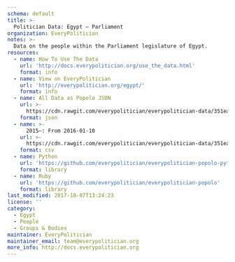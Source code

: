 ```yaml
---
schema: default
title: >-
  Politician Data: Egypt — Parliament
organization: EveryPolitician
notes: >-
  Data on the people within the Parliament legislature of Egypt.
resources:
  - name: How To Use The Data
    url: 'http://docs.everypolitician.org/use_the_data.html'
    format: info
  - name: View on EveryPolitician
    url: 'http://everypolitician.org/egypt/'
    format: info
  - name: All Data as Popolo JSON
    url: >-
      https://cdn.rawgit.com/everypolitician/everypolitician-data/351ea2136ad5fb172ff81bb7e6039dd560706cce/data/Egypt/Parliament/ep-popolo-v1.0.json
    format: json
  - name: >-
      2015–: From 2016-01-10
    url: >-
      https://cdn.rawgit.com/everypolitician/everypolitician-data/351ea2136ad5fb172ff81bb7e6039dd560706cce/data/Egypt/Parliament/term-2015.csv
    format: csv
  - name: Python
    url: 'https://github.com/everypolitician/everypolitician-popolo-python'
    format: library
  - name: Ruby
    url: 'https://github.com/everypolitician/everypolitician-popolo'
    format: library
last_modified: 2017-10-07T13:24:23
license: ''
category:
  - Egypt
  - People
  - Groups & Bodies
maintainer: EveryPolitician
maintainer_email: team@everypolitician.org
more_info: http://docs.everypolitician.org
---
```

